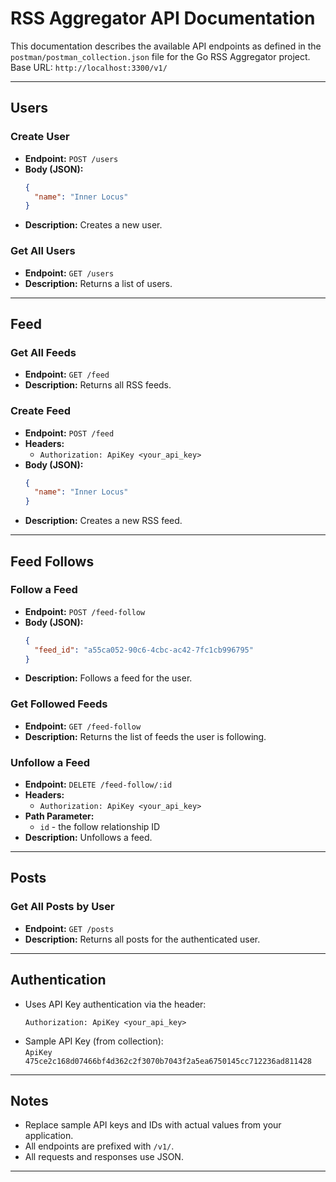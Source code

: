 # RSS Aggregator API Documentation

This documentation describes the available API endpoints as defined in the `postman/postman_collection.json` file for the Go RSS Aggregator project.  
Base URL: `http://localhost:3300/v1/`

---

## Users

### Create User
- **Endpoint:** `POST /users`
- **Body (JSON):**
  ```json
  {
    "name": "Inner Locus"
  }
  ```
- **Description:** Creates a new user.

### Get All Users
- **Endpoint:** `GET /users`
- **Description:** Returns a list of users.

---

## Feed

### Get All Feeds
- **Endpoint:** `GET /feed`
- **Description:** Returns all RSS feeds.

### Create Feed
- **Endpoint:** `POST /feed`
- **Headers:**
  - `Authorization: ApiKey <your_api_key>`
- **Body (JSON):**
  ```json
  {
    "name": "Inner Locus"
  }
  ```
- **Description:** Creates a new RSS feed.

---

## Feed Follows

### Follow a Feed
- **Endpoint:** `POST /feed-follow`
- **Body (JSON):**
  ```json
  {
    "feed_id": "a55ca052-90c6-4cbc-ac42-7fc1cb996795"
  }
  ```
- **Description:** Follows a feed for the user.

### Get Followed Feeds
- **Endpoint:** `GET /feed-follow`
- **Description:** Returns the list of feeds the user is following.

### Unfollow a Feed
- **Endpoint:** `DELETE /feed-follow/:id`
- **Headers:**
  - `Authorization: ApiKey <your_api_key>`
- **Path Parameter:**
  - `id` - the follow relationship ID
- **Description:** Unfollows a feed.

---

## Posts

### Get All Posts by User
- **Endpoint:** `GET /posts`
- **Description:** Returns all posts for the authenticated user.

---

## Authentication

- Uses API Key authentication via the header:
  ```
  Authorization: ApiKey <your_api_key>
  ```
- Sample API Key (from collection):  
  `ApiKey 475ce2c168d07466bf4d362c2f3070b7043f2a5ea6750145cc712236ad811428`

---

## Notes

- Replace sample API keys and IDs with actual values from your application.
- All endpoints are prefixed with `/v1/`.
- All requests and responses use JSON.

---
